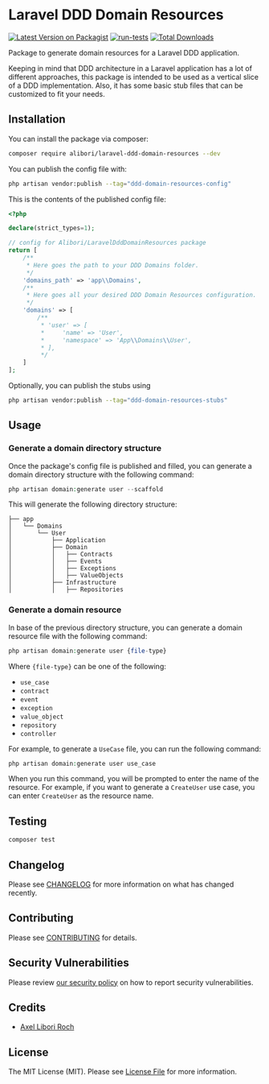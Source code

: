 # Laravel DDD Domain Resources

[![Latest Version on Packagist](https://img.shields.io/packagist/v/alibori/laravel-ddd-domain-resources.svg?style=flat-square)](https://packagist.org/packages/alibori/laravel-ddd-domain-resources)
[![run-tests](https://github.com/alibori/laravel-ddd-domain-resources/actions/workflows/run-tests.yml/badge.svg)](https://github.com/alibori/laravel-ddd-domain-resources/actions/workflows/run-tests.yml)
[![Total Downloads](https://img.shields.io/packagist/dt/alibori/laravel-ddd-domain-resources.svg?style=flat-square)](https://packagist.org/packages/alibori/laravel-ddd-domain-resources)

Package to generate domain resources for a Laravel DDD application.

Keeping in mind that DDD architecture in a Laravel application has a lot of different approaches, this package is intended to be used as a vertical slice of a DDD implementation. Also, it has some basic stub files that can be customized to fit your needs.

## Installation

You can install the package via composer:

```bash
composer require alibori/laravel-ddd-domain-resources --dev
```

You can publish the config file with:

```bash
php artisan vendor:publish --tag="ddd-domain-resources-config"
```

This is the contents of the published config file:

```php
<?php

declare(strict_types=1);

// config for Alibori/LaravelDddDomainResources package
return [
    /**
     * Here goes the path to your DDD Domains folder.
     */
    'domains_path' => 'app\\Domains',
    /**
     * Here goes all your desired DDD Domain Resources configuration.
     */
    'domains' => [
        /**
         * 'user' => [
         *     'name' => 'User',
         *     'namespace' => 'App\\Domains\\User',
         * ],
         */
    ]
];
```

Optionally, you can publish the stubs using

```bash
php artisan vendor:publish --tag="ddd-domain-resources-stubs"
```

## Usage

### Generate a domain directory structure

Once the package's config file is published and filled, you can generate a domain directory structure with the following command:

```php
php artisan domain:generate user --scaffold
```

This will generate the following directory structure:

```
├── app
│   └── Domains
│       └── User
│           ├── Application
│           ├── Domain
│           │   ├── Contracts
│           │   ├── Events
│           │   ├── Exceptions
│           │   ├── ValueObjects
│           ├── Infrastructure
│           │   ├── Repositories
```

### Generate a domain resource

In base of the previous directory structure, you can generate a domain resource file with the following command:

```php
php artisan domain:generate user {file-type}
```

Where `{file-type}` can be one of the following:

- `use_case`
- `contract`
- `event`
- `exception`
- `value_object`
- `repository`
- `controller`

For example, to generate a `UseCase` file, you can run the following command:

```php
php artisan domain:generate user use_case
```

When you run this command, you will be prompted to enter the name of the resource. For example, if you want to generate a `CreateUser` use case, you can enter `CreateUser` as the resource name.

## Testing

```bash
composer test
```

## Changelog

Please see [CHANGELOG](CHANGELOG.md) for more information on what has changed recently.

## Contributing

Please see [CONTRIBUTING](CONTRIBUTING.md) for details.

## Security Vulnerabilities

Please review [our security policy](../../security/policy) on how to report security vulnerabilities.

## Credits

- [Axel Libori Roch](https://github.com/alibori)

## License

The MIT License (MIT). Please see [License File](LICENSE.md) for more information.
